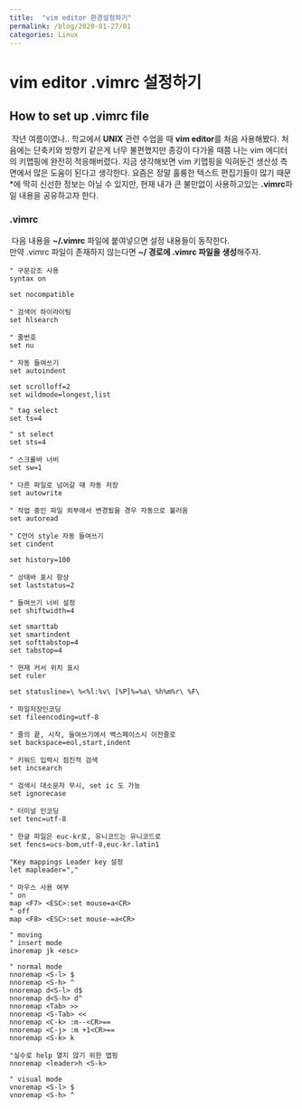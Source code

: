 ```yaml
---
title:  "vim editor 환경설정하기"
permalink: /blog/2020-01-27/01
categories: Linux 
---
```

# vim editor .vimrc 설정하기 
## How to set up .vimrc file

&nbsp;작년 여름이였나.. 학교에서 **UNIX** 관련 수업을 때 **vim editor**를 처음 사용해봤다. 처음에는 단축키와 방향키 같은게 너무 불편했지만 종강이 다가올 때쯤 나는 vim 에디터의 키맵핑에 완전히 적응해버렸다. 지금 생각해보면 vim 키맵핑을 익혀둔건 생산성 측면에서 많은 도움이 된다고 생각한다. 요즘은 정말 훌륭한 텍스트 편집기들이 많기 때문*에 딱히 신선한 정보는 아닐 수 있지만, 현재 내가 큰 불만없이 사용하고있는 **.vimrc**파일 내용을 공유하고자 한다.   

### .vimrc
&nbsp;다음 내용을 **~/.vimrc** 파일에 붙여넣으면 설정 내용들이 동작한다.  
만약 .vimrc 파일이 존재하지 않는다면 **~/ 경로에 .vimrc 파일을 생성**해주자.

```viml
" 구문강조 사용
syntax on 

set nocompatible

" 검색어 하이라이팅 
set hlsearch 

" 줄번호 
set nu 

" 자동 들여쓰기
set autoindent 

set scrolloff=2 
set wildmode=longest,list 

" tag select 
set ts=4 

" st select 
set sts=4 

" 스크롤바 너비
set sw=1 

" 다른 파일로 넘어갈 때 자동 저장
set autowrite 

" 작업 중인 파일 외부에서 변경됬을 경우 자동으로 불러옴
set autoread 

" C언어 style 자동 들여쓰기
set cindent 

set history=100

" 상태바 표시 항상
set laststatus=2 

" 들여쓰기 너비 설정
set shiftwidth=4 

set smarttab
set smartindent
set softtabstop=4
set tabstop=4

" 현재 커서 위치 표시
set ruler 

set statusline=\ %<%l:%v\ [%P]%=%a\ %h%m%r\ %F\

" 파일저장인코딩 
set fileencoding=utf-8 

" 줄의 끝, 시작, 들여쓰기에서 백스페이스시 이전줄로
set backspace=eol,start,indent 

" 키워드 입력시 점진적 검색
set incsearch 

" 검색시 대소문자 무시, set ic 도 가능
set ignorecase 

" 터미널 인코딩
set tenc=utf-8      

" 한글 파일은 euc-kr로, 유니코드는 유니코드로
set fencs=ucs-bom,utf-8,euc-kr.latin1 

"Key mappings Leader key 설정
let mapleader=","

" 마우스 사용 여부
" on
map <F7> <ESC>:set mouse=a<CR>
" off
map <F8> <ESC>:set mouse-=a<CR>

" moving
" insert mode
inoremap jk <esc>

" normal mode
nnoremap <S-l> $
nnoremap <S-h> ^
nnoremap d<S-l> d$
nnoremap d<S-h> d^
nnoremap <Tab> >>
nnoremap <S-Tab> <<
nnoremap <C-k> :m--<CR>==
nnoremap <C-j> :m +1<CR>==
nnoremap <S-k> k

"실수로 help 열지 않기 위한 맵핑
nnoremap <leader>h <S-k>

" visual mode
vnoremap <S-l> $
vnoremap <S-h> ^
```
